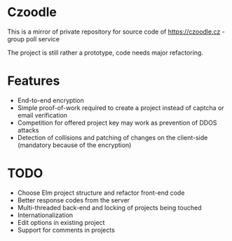 # Czoodle

This is a mirror of private repository for source code of https://czoodle.cz - group poll service

The project is still rather a prototype, code needs major refactoring.

# Features

- End-to-end encryption
- Simple proof-of-work required to create a project instead of captcha or email verification
- Competition for offered project key may work as prevention of DDOS attacks
- Detection of collisions and patching of changes on the client-side (mandatory because of the encryption)

# TODO

- Choose Elm project structure and refactor front-end code
- Better response codes from the server
- Multi-threaded back-end and locking of projects being touched
- Internationalization
- Edit options in existing project
- Support for comments in projects
